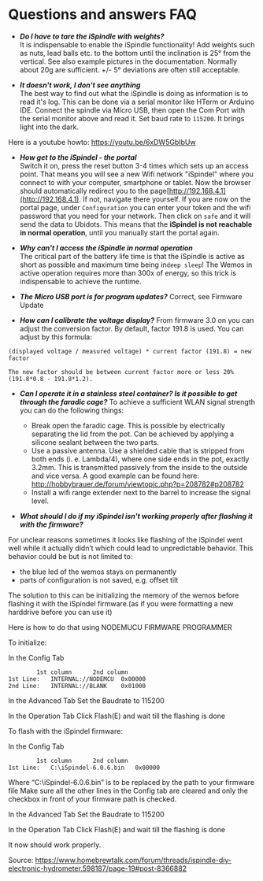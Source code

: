 # Questions and answers FAQ

- ***Do I have to tare the iSpindle with weights?***  
It is indispensable to enable the iSpindle functionality! Add weights such as nuts, lead balls etc. to the bottom  until the inclination is 25° from the vertical. See also example pictures in the documentation. Normally about 20g are sufficient. +/- 5° deviations are often still acceptable.

- ***It doesn't work, I don't see anything***  
The best way to find out what the iSpindle is doing as information is to read it's log. This can be done via a serial monitor like HTerm or Arduino IDE. Connect the spindle via Micro USB, then open the Com Port with the serial monitor above and read it. Set baud rate to `115200`. It brings light into the dark.

Here is a youtube howto: https://youtu.be/6xDW5GbIbUw

- ***How get to the iSpindel - the portal***  
Switch it on, press the reset button 3-4 times which sets up an access point. That means you will see a new Wifi network "iSpindel" where you connect to with your computer, smartphone or tablet. Now the browser should automatically redirect you to the page[http://192.168.4.1](http://192.168.4.1). If not, navigate there yourself.
If you are now on the portal page, under `Configuration` you can enter your token and the wifi password that you need for your network. Then click on `safe` and it will send the data to Ubidots. This means that the **iSpindel is not reachable in normal operation**, until you manually start the portal again.

- ***Why can't I access the iSpindle in normal operation***  
The critical part of the battery life time is that the iSpindle is active as short as possible and maximum time being in`deep sleep`! The Wemos in active operation requires more than 300x of energy, so this trick is indispensable to achieve the runtime.

- ***The Micro USB port is for program updates?***
Correct, see Firmware Update

- ***How can I calibrate the voltage display?***
From firmware 3.0 on you can adjust the conversion factor. By default, factor 191.8 is used. You can adjust by this formula:
````
(displayed voltage / measured voltage) * current factor (191.8) = new factor

The new factor should be between current factor more or less 20% (191.8*0.8 - 191.8*1.2).
````
- ***Can I operate it in a stainless steel container? Is it possible to get through the faradic cage?***
To achieve a sufficient WLAN signal strength you can do the following things:

  - Break open the faradic cage. This is possible by electrically separating the lid from the pot. Can be achieved by applying a silicone sealant between the two parts.
  - Use a passive antenna. Use a shielded cable that is stripped from both ends (i. e. Lambda/4), where one side ends in the pot, exactly 3.2mm. This is transmitted passively from the inside to the outside and vice versa. A good example can be found here: http://hobbybrauer.de/forum/viewtopic.php?p=208782#p208782
  - Install a wifi range extender next to the barrel to increase the signal level.

-  ***What should I do if my iSpindel isn't working properly after flashing it with the firmware?***

For unclear reasons sometimes it looks like flashing of the iSpindel went well while it actually didn’t which could lead to unpredictable behavior.
This behavior could be but is not limited to:
-	the blue led of the wemos stays on permanently
-	parts of configuration is not saved, e.g. offset tilt

The solution to this can be initializing the memory of the wemos before flashing it with the iSpindel firmware.(as if you were formatting a new harddrive before you can use it)

Here is how to do that using NODEMUCU FIRMWARE PROGRAMMER

To initialize:

In the Config Tab
````
		1st column		2nd column
1st Line:	INTERNAL://NODEMCU	0x00000
2nd Line:	INTERNAL://BLANK	0x01000
````
In the Advanced Tab
Set the Baudrate to 115200

In the Operation Tab
Click Flash(E) and wait till the flashing is done

To flash with the iSpindel firmware:

In the Config Tab
````
		1st column		2nd column
1st Line: 	C:\iSpindel-6.0.6.bin 	0x00000
````
Where “C:\iSpindel-6.0.6.bin” is to be replaced by the path to your firmware file
Make sure all the other lines in the Config tab are cleared and only the checkbox in front of your firmware path is checked.

In the Advanced Tab
Set the Baudrate to 115200

In the Operation Tab
Click Flash(E) and wait till the flashing is done

It now should work properly.

Source: https://www.homebrewtalk.com/forum/threads/ispindle-diy-electronic-hydrometer.598187/page-19#post-8366882
